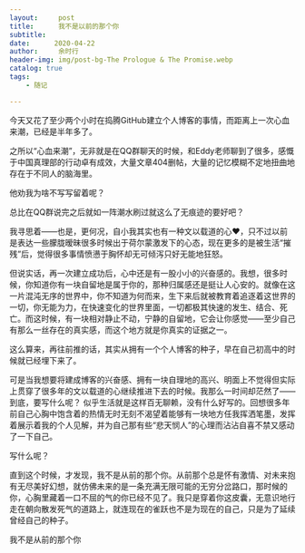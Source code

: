 ```yaml
---
layout:     post
title:      我不是以前的那个你
subtitle:    
date:      2020-04-22
author:     余时行
header-img: img/post-bg-The Prologue & The Promise.webp
catalog: true
tags:
    - 随记

---
```


​	今天又花了至少两个小时在捣腾GitHub建立个人博客的事情，而距离上一次心血来潮，已经是半年多了。

之所以“心血来潮”，无非就是在QQ群聊天的时候，和Eddy老师聊到了很多，感慨于中国真理部的行动卓有成效，大量文章404删帖，大量的记忆模糊不定地扭曲地存在于不同人的脑海里。

他劝我为啥不写写留着呢？

总比在QQ群说完之后就如一阵潮水刷过就这么了无痕迹的要好吧？

我寻思着——也是，更何况，自小我其实也有一种文以载道的心❤，只不过以前是表达一些朦胧暧昧很多时候出于荷尔蒙激发下的心态，现在更多的是被生活“摧残”后，觉得很多事情愤懑于胸怀却无可倾泻只好无能地狂怒。

但说实话，再一次建立成功后，心中还是有一股小小的兴奋感的。我想，很多时候，你知道你有一块自留地是属于你的，那种归属感还是挺让人心安的。就像在这一片混沌无序的世界中，你不知道为何而来，生下来后就被教育着追逐着这世界的一切，你无能为力，在快速变化的世界里面，一切都极其快速的发生、结合、死亡。而这时候，有一块相对静止不动，宁静的自留地，它会让你感觉——至少自己有那么一丝存在的真实感，而这个地方就是你真实的证据之一。

这么算来，再往前推的话，其实从拥有一个个人博客的种子，早在自己初高中的时候就已经埋下来了。

可是当我想要将建成博客的兴奋感、拥有一块自理地的高兴、明面上不觉得但实际上贯穿了很多年的文以载道的心继续推进下去的时候。我那么一时间却茫然了——到底，要写什么呢？ 似乎生活就是这样百无聊赖，没有什么好写的。回想很多年前自己心胸中饱含着的热情无时无刻不渴望着能够有一块地方任我挥洒笔墨，发挥着展示着我的个人见解，并为自己那有些“悲天悯人”的心理而沾沾自喜不禁又感动了一下自己。

写什么呢？

直到这个时候，才发现，我不是从前的那个你。从前那个总是怀有激情、对未来抱有无尽美好幻想，就仿佛未来的是一条充满无限可能的无穷分岔路口，那时候的你，心胸里藏着一口不屈的气的你已经不见了。我只是穿着你这皮囊，无意识地行走在朝向散发死气的道路上，就连现在的雀跃也不是为现在的自己，只是为了延续曾经自己的种子。

我不是从前的那个你

